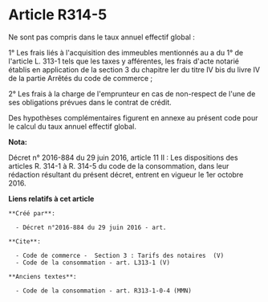 # Article R314-5

Ne sont pas compris dans le taux annuel effectif global : 

1° Les frais liés à l'acquisition des immeubles mentionnés au a du 1° de l'article L. 313-1 tels que les taxes y afférentes,
les frais d'acte notarié établis en application de la section 3 du chapitre Ier du titre IV bis du livre IV de la partie
Arrêtés du code de commerce ; 

2° Les frais à la charge de l'emprunteur en cas de non-respect de l'une de ses obligations prévues dans le contrat de
crédit. 

Des hypothèses complémentaires figurent en annexe au présent code pour le calcul du taux annuel effectif global.

**Nota:**

Décret n° 2016-884 du 29 juin 2016, article 11 II : Les dispositions des articles R. 314-1 à R. 314-5 du code de la
consommation, dans leur rédaction résultant du présent décret, entrent en vigueur le 1er octobre 2016.

**Liens relatifs à cet article**

	**Créé par**:

	  - Décret n°2016-884 du 29 juin 2016 - art.

	**Cite**:

	  - Code de commerce -  Section 3 : Tarifs des notaires  (V)
	  - Code de la consommation - art. L313-1 (V)

	**Anciens textes**:

	  - Code de la consommation - art. R313-1-0-4 (MMN)
